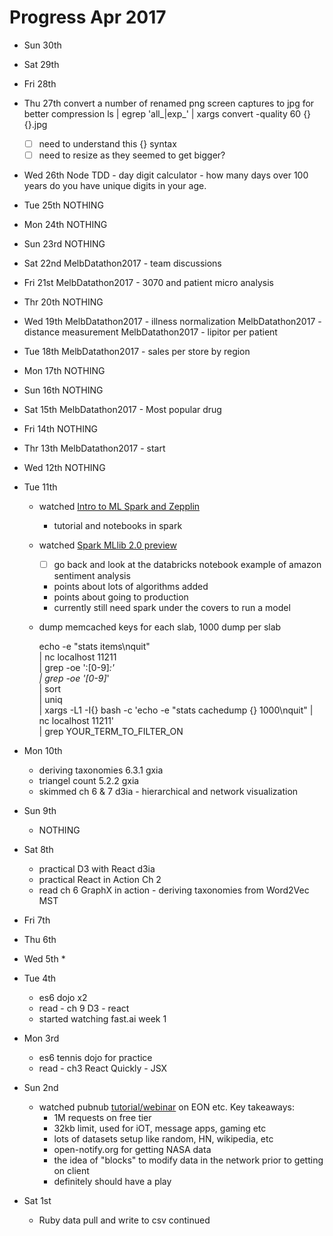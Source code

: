 # Progress Apr 2017

* Sun 30th

* Sat 29th

* Fri 28th

* Thu 27th
  convert a number of renamed png screen captures to jpg for better compression
  ls | egrep 'all_|exp_' | xargs  convert -quality 60 {} {}.jpg
  - [ ] need to understand this {} syntax
  - [ ] need to resize as they seemed to get bigger?
* Wed 26th
  Node TDD - day digit calculator - how many days over 100 years do you have
  unique digits in your age.
* Tue 25th
  NOTHING
* Mon 24th
  NOTHING
* Sun 23rd
  NOTHING
* Sat 22nd
  MelbDatathon2017 - team discussions
* Fri 21st
  MelbDatathon2017 - 3070 and patient micro analysis
* Thr 20th
  NOTHING
* Wed 19th
  MelbDatathon2017 - illness normalization
  MelbDatathon2017 - distance measurement
  MelbDatathon2017 - lipitor per patient
* Tue 18th
  MelbDatathon2017 - sales per store by region
* Mon 17th
  NOTHING
* Sun 16th
  NOTHING
* Sat 15th
  MelbDatathon2017 - Most popular drug
* Fri 14th
  NOTHING
* Thr 13th
  MelbDatathon2017 - start
* Wed 12th
  NOTHING
* Tue 11th
  * watched [Intro to ML Spark and Zepplin](https://youtu.be/k4KOmnenuFk)
    - tutorial and notebooks in spark
  * watched [Spark MLlib 2.0 preview](https://youtu.be/kvk4gnXL9H4)
    - [ ] go back and look at the databricks notebook example of
      amazon sentiment analysis
    - points about lots of algorithms added
    - points about going to production
    - currently still need spark under the covers to run a model
  * dump memcached keys for each slab, 1000 dump per slab

      echo -e "stats items\nquit" \
        | nc localhost 11211      \
        | grep -oe ':[0-9]*:'     \
        | grep -oe '[0-9]*'       \
        | sort                    \
        | uniq                    \
        | xargs -L1 -I{} bash -c 'echo -e "stats cachedump {} 1000\nquit" | nc localhost 11211' \
        | grep YOUR_TERM_TO_FILTER_ON

* Mon 10th
  * deriving taxonomies 6.3.1 gxia
  * triangel count 5.2.2 gxia
  * skimmed ch 6 & 7 d3ia - hierarchical and network visualization
* Sun 9th
  * NOTHING
* Sat 8th
  * practical D3 with React d3ia
  * practical React in Action Ch 2
  * read ch 6 GraphX in action - deriving taxonomies from Word2Vec MST
* Fri 7th
* Thu 6th
* Wed 5th
  *
* Tue 4th
  * es6 dojo x2
  * read - ch 9 D3 - react
  * started watching fast.ai week 1
* Mon 3rd
  * es6 tennis dojo for practice
  * read - ch3 React Quickly - JSX
* Sun 2nd
  * watched pubnub
    [tutorial/webinar](https://www.pubnub.com/developers/webinars/view-on-demand/?vidid=22815)
    on EON etc. Key takeaways:
      * 1M requests on free tier
      * 32kb limit, used for iOT, message apps, gaming etc
      * lots of datasets setup like random, HN, wikipedia, etc
      * open-notify.org for getting NASA data
      * the idea of "blocks" to modify data in the network prior to getting on client
      * definitely should have a play
* Sat 1st
  * Ruby data pull and write to csv continued
